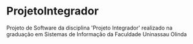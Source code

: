 # ProjetoIntegrador
Projeto de Software da disciplina 'Projeto Integrador' realizado na graduação em Sistemas de Informação da Faculdade Uninassau Olinda
